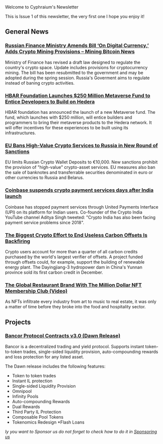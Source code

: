  
Welcome to Cyphraium's Newsletter

This is Issue 1 of this newsletter, the very first one I hope you enjoy it!

## General News

### [Russian Finance Ministry Amends Bill ‘On Digital Currency,’ Adds Crypto Mining Provisions – Mining Bitcoin News](https://news.bitcoin.com/russian-finance-ministry-amends-bill-on-digital-currency-adds-crypto-mining-provisions/)

Ministry of Finance has revised a draft law designed to regulate the country's crypto space. Update includes provisions for cryptocurrency mining. The bill has been resubmitted to the government and may be adopted during the spring session. Russia's Goverment aims to regulate instead of baning crypto activities.

### [HBAR Foundation Launches $250 Million Metaverse Fund to Entice Developers to Build on Hedera ](https://news.bitcoin.com/hbar-foundation-launches-250-million-metaverse-fund-to-entice-developers-to-build-experiences-on-hedera/)

HBAR foundation has announced the launch of a new Metaverse fund. The fund, which launches with $250 million, will entice builders and programmers to bring their metaverse products to the Hedera network. It will offer incentives for these experiences to be built using its infrastructures. 

### [EU Bans High-Value Crypto Services to Russia in New Round of Sanctions ](https://news.bitcoin.com/eu-bans-high-value-crypto-services-to-russia-in-new-round-of-sanctions/)

EU limits Russian Crypto Wallet Deposits to €10,000. New sanctions prohibit the provision of "high-value" crypto-asset services. EU measures also ban the sale of banknotes and transferrable securities denominated in euro or other currencies to Russia and Belarus.

### [Coinbase suspends crypto payment services days after India launch](https://cointelegraph.com/news/coinbase-suspends-crypto-payment-services-days-after-india-launch)

Coinbase has stopped payment services through United Payments Interface (UPI) on its platform for Indian users.  Co-founder of the Crypto India YouTube channel Aditya Singh tweeted: "Crypto India has also been facing payment service problems since 2018".

### [The Biggest Crypto Effort to End Useless Carbon Offsets Is Backfiring](https://www.bloomberg.com/news/articles/2022-04-07/the-biggest-crypto-effort-to-end-useless-carbon-offsets-is-backfiring)

Crypto users account for more than a quarter of all carbon credits purchased by the world's largest verifier of offsets. A project funded through offsets could, for example, support the building of renewable energy plant. The Dayingjiang-3 hydropower dam in China's Yunnan province sold its first carbon credit in December. 

### [The Global Restaurant Brand With The Million Dollar NFT Membership Club (Video)](https://www.forbes.com/video/6302465777001/the-global-restaurant-brand-with-the-million-dollar-nft-membership-club/)

As NFTs infiltrate every industry from art to music to real estate, it was only a matter of time before they broke into the food and hospitality sector.

## Projects

### [Bancor Protocol Contracts v3.0 (Dawn Release)](https://github.com/bancorprotocol/contracts-v3)

Bancor is a decentralized trading and yield protocol. Supports instant token-to-token trades, single-sided liquidity provision, auto-compounding rewards and loss protection for any listed asset.

The Dawn release includes the following features:

* Token to token trades
* Instant IL protection
* Single-sided Liquidity Provision
* Omnipool
* Infinity Pools
* Auto-compounding Rewards
* Dual Rewards
* Third Party IL Protection
* Composable Pool Tokens
* Tokenomics Redesign
*Flash Loans

*Iy you want to Sponsor us do not forget to check how to do it in [Sponsoring us](https://cyphraium.com/newsletter/sponsor)*
